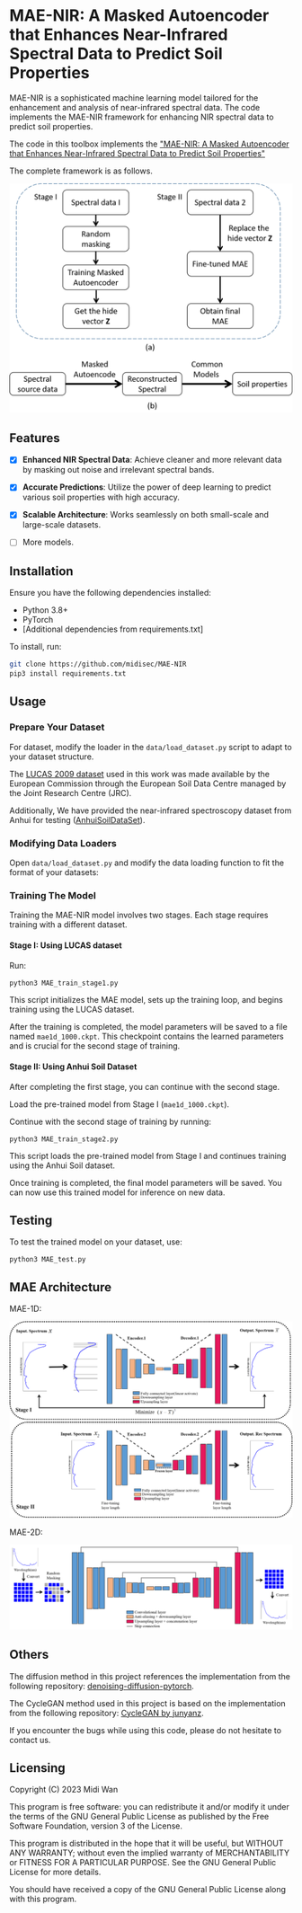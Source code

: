 # MAE-NIR: A Masked Autoencoder that Enhances Near-Infrared Spectral Data to Predict Soil Properties

MAE-NIR is a sophisticated machine learning model tailored for the enhancement and analysis of near-infrared spectral data. The code implements the MAE-NIR framework for enhancing NIR spectral data to predict soil properties.

The code in this toolbox implements the ["MAE-NIR: A Masked Autoencoder that Enhances Near-Infrared Spectral Data to Predict Soil Properties"]()



The complete framework is as follows.

![Complete framework](Complete_framework.png)

## Features

- [x] **Enhanced NIR Spectral Data**: Achieve cleaner and more relevant data by masking out noise and irrelevant spectral bands.

- [x] **Accurate Predictions**: Utilize the power of deep learning to predict various soil properties with high accuracy.

- [x] **Scalable Architecture**: Works seamlessly on both small-scale and large-scale datasets.

- [ ] More models.

Installation
---------------------

Ensure you have the following dependencies installed:

- Python 3.8+
- PyTorch
- [Additional dependencies from requirements.txt]

To install, run:

```bash
git clone https://github.com/midisec/MAE-NIR
pip3 install requirements.txt
```

## Usage

### Prepare Your Dataset

For dataset, modify the loader in the `data/load_dataset.py` script to adapt to your dataset structure.

The [LUCAS 2009 dataset](http://esdac.jrc.ec.europa.eu/) used in this work was made available by the European Commission through the European Soil Data Centre managed by the Joint Research Centre (JRC).

Additionally, We have provided the near-infrared spectroscopy dataset from Anhui for testing ([AnhuiSoilDataSet](https://github.com/midisec/Anhui-NIR-Soil-Dataset)).

### Modifying Data Loaders

Open `data/load_dataset.py` and modify the data loading function to fit the format of your datasets:

### Training The Model

Training the MAE-NIR model involves two stages. Each stage requires training with a different dataset.

#### Stage I: Using LUCAS dataset

Run:

```bash
python3 MAE_train_stage1.py
```

This script initializes the MAE model, sets up the training loop, and begins training using the LUCAS dataset.

After the training is completed, the model parameters will be saved to a file named `mae1d_1000.ckpt`. This checkpoint contains the learned parameters and is crucial for the second stage of training.

#### Stage II: Using Anhui Soil Dataset

After completing the first stage, you can continue with the second stage.

Load the pre-trained model from Stage I (`mae1d_1000.ckpt`).

Continue with the second stage of training by running:

```
python3 MAE_train_stage2.py
```

This script loads the pre-trained model from Stage I and continues training using the Anhui Soil dataset.

Once training is completed, the final model parameters will be saved. You can now use this trained model for inference on new data.

## Testing

To test the trained model on your dataset, use:

```
python3 MAE_test.py
```

## MAE Architecture

MAE-1D:

![MAE1D](MAE1D.png)

MAE-2D:

![MAE2D](MAE2D.png)



Others
----------------------

The diffusion method in this project references the implementation from the following repository: [denoising-diffusion-pytorch](https://github.com/lucidrains/denoising-diffusion-pytorch).

The CycleGAN method used in this project is based on the implementation from the following repository: [CycleGAN by junyanz](https://github.com/junyanz/CycleGAN).

If you encounter the bugs while using this code, please do not hesitate to contact us.

Licensing
---------

Copyright (C) 2023 Midi Wan

This program is free software: you can redistribute it and/or modify it under the terms of the GNU General Public License as published by the Free Software Foundation, version 3 of the License.

This program is distributed in the hope that it will be useful, but WITHOUT ANY WARRANTY; without even the implied warranty of MERCHANTABILITY or FITNESS FOR A PARTICULAR PURPOSE. See the GNU General Public License for more details.

You should have received a copy of the GNU General Public License along with this program.